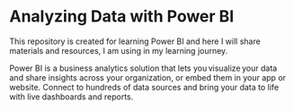 # Analyzing Data with Power BI

This repository is created for learning Power BI and here I will share materials and resources, I am using in my learning journey.

Power BI is a business analytics solution that lets you visualize your data and share insights across your organization, or embed them in your app or website. Connect to hundreds of data sources and bring your data to life with live dashboards and reports.

